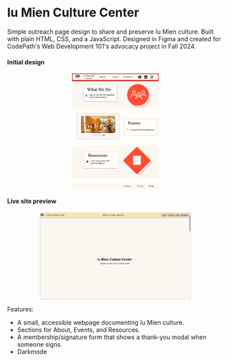 
# Iu Mien Culture Center

Simple outreach page design to share and preserve Iu Mien culture. Built with plain HTML, CSS, and a JavaScript. Designed in Figma and created for CodePath's Web Development 101's advocacy project in Fall 2024.

#### Initial design

<img src="design.png" alt="Design mockup" style="display:block; margin:0 auto; width:40%; height:auto;" />

#### Live site preview
<img src="site.png" alt="Site preview" style="display:block; margin:0 auto; width:70%; height:auto;" />

Features:
- A small, accessible webpage documenting Iu Mien culture.
- Sections for About, Events, and Resources.
- A membership/signature form that shows a thank-you modal when someone signs.
- Darkmode